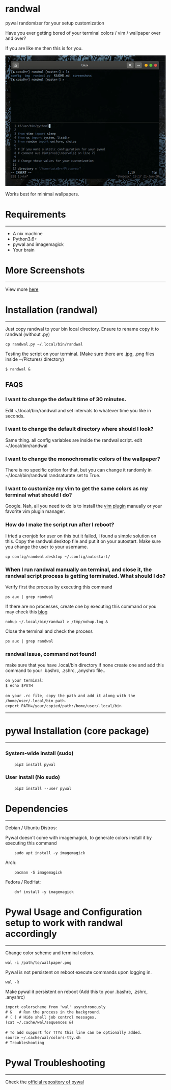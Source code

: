 # randwal
pywal randomizer for your setup customization

Have you ever getting bored of your terminal colors / vim / wallpaper over and over?

If you are like me then this is for you.

![randwal demo](https://github.com/catx0rr/randwal/blob/master/img/randwal.gif)

Works best for minimal wallpapers.

# Requirements
---
- A nix machine
- Python3.6+
- pywal and imagemagick
- Your brain

# More Screenshots
---
View more [here](https://github.com/catx0rr/randwal/tree/master/screenshots)

# Installation (randwal)
---

Just copy randwal to your bin local directory. Ensure to rename copy it to randwal (without .py)
```
cp randwal.py ~/.local/bin/randwal
```

Testing the script on your terminal. (Make sure there are .jpg, .png files inside ~/Pictures/ directory)
```
$ randwal &
```

FAQS
---
### I want to change the default time of 30 minutes.

Edit ~/.local/bin/randwal and set intervals to whatever time you like in seconds.

### I want to change the default directory where should I look?

Same thing. all config variables are inside the randwal script. edit ~/.local/bin/randwal

### I want to change the monochromatic colors of the wallpaper?

There is no specific option for that, but you can change it randomly in ~/.local/bin/randwal randsaturate set to True.

### I want to customize my vim to get the same colors as my terminal what should I do?

Google. Nah, all you need to do is to install the [vim plugin](https://github.com/dylanaraps/wal.vim) manually or your favorite vim plugin manager.

### How do I make the script run after I reboot?

I tried a cronjob for user on this but it failed, I found a simple solution on this. Copy the randwal.desktop file and put it on your autostart. Make sure you change the user to your username.
```
cp config/randwal.desktop ~/.config/autostart/
```

### When I run randwal manually on terminal, and close it, the randwal script process is getting terminated. What should I do?

Verify first the process by executing this command
```
ps aux | grep randwal
```

If there are no processes, create one by executing this command or you may check this [blog](https://janakiev.com/blog/python-background/)
```
nohup ~/.local/bin/randwal > /tmp/nohup.log &
```

Close the terminal and check the process
```
ps aux | grep randwal
```

### randwal issue, command not found!

make sure that you have .local/bin directory if none create one and add this command to your .bashrc, .zshrc, ,anyshrc file..
```
on your terminal:
$ echo $PATH

on your .rc file, copy the path and add it along with the /home/user/.local/bin path.
export PATH=/your/copied/path:/home/user/.local/bin
```

---
# pywal Installation (core package)
---
### System-wide install (sudo)
```
    pip3 install pywal
```
### User install (No sudo)
```
    pip3 install --user pywal
```

# Dependencies
---
Debian / Ubuntu Distros:

Pywal doesn't come with imagemagick, to generate colors install it by executing this command
```
    sudo apt install -y imagemagick
```

Arch:
```
    pacman -S imagemagick
```

Fedora / RedHat:
```
    dnf install -y imagemagick
```

# Pywal Usage and Configuration setup to work with randwal accordingly
---
Change color scheme and terminal colors.
```
wal -i /path/to/wallpaper.png
```

Pywal is not persistent on reboot execute commands upon logging in.
```
wal -R
```

Make pywal it persistent on reboot (Add this to your .bashrc, .zshrc, .anyshrc)
```
import colorscheme from 'wal' asynchronously
# &   # Run the process in the background.
# ( ) # Hide shell job control messages.
(cat ~/.cache/wal/sequences &)

# To add support for TTYs this line can be optionally added.
source ~/.cache/wal/colors-tty.sh
# Troubleshooting
```

# Pywal Troubleshooting
---
Check the [official repository of pywal](https://github.com/dylanaraps/pywal)
